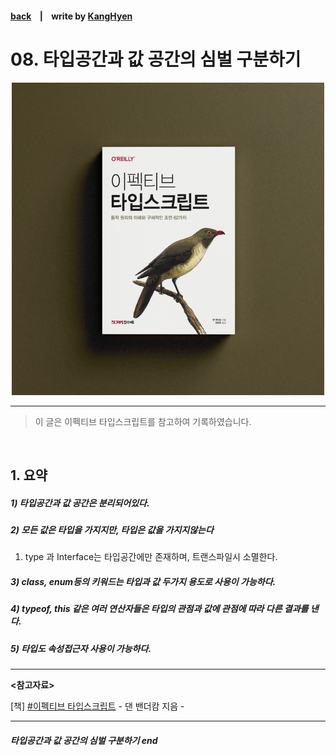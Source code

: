 #### [back](../../README.md) &nbsp;&nbsp; | &nbsp;&nbsp; write by [KangHyen][kangHyen]

# 08. 타입공간과 값 공간의 심벌 구분하기

<p align="center" style="width:500px; margin: 0 auto">
    <img src="../../image/main.png">
</p>

---

> 이 글은 이펙티브 타입스크립트를 참고하여 기록하였습니다.

<br>

## 1. 요약

##### 1) 타입공간과 값 공간은 분리되어있다.

##### 2) 모든 값은 타입을 가지지만, 타입은 값을 가지지않는다

1. type 과 Interface는 타입공간에만 존재하며, 트랜스파일시 소멸한다.

##### 3) class, enum등의 키워드는 타입과 값 두가지 용도로 사용이 가능하다.

##### 4) typeof, this 같은 여러 연산자들은 타입의 관점과 값에 관점에 따라 다른 결과를 낸다.

##### 5) 타입도 속성접근자 사용이 가능하다.

---

<strong><참고자료></strong>

[책] [#이펙티브 타입스크립트][effective-typescript] - 댄 밴더캄 지음 -

---

##### 타입공간과 값 공간의 심벌 구분하기 end


[effective-typescript]: https://www.aladin.co.kr/shop/wproduct.aspx?ItemId=273193135&start=slayer
[sangcho]: https://github.com/SangchoKim
[taeHyen]: https://github.com/Tap-Kim
[kangHyen]: https://github.com/NacreousCloud
[sumin]: https://github.com/ttumzzi
